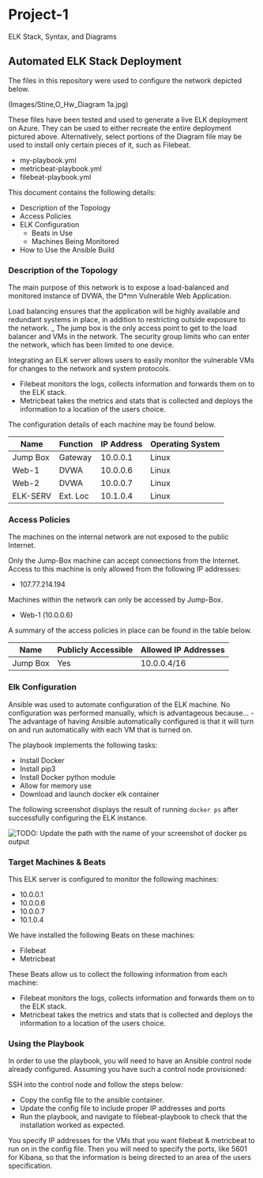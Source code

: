 # Project-1
ELK Stack, Syntax, and Diagrams

## Automated ELK Stack Deployment

The files in this repository were used to configure the network depicted below.

(Images/Stine,O_Hw_Diagram 1a.jpg)

These files have been tested and used to generate a live ELK deployment on Azure. They can be used to either recreate the entire deployment pictured above. Alternatively, select portions of the Diagram file may be used to install only certain pieces of it, such as Filebeat.

  - my-playbook.yml
  - metricbeat-playbook.yml
  - filebeat-playbook.yml

This document contains the following details:
- Description of the Topology
- Access Policies
- ELK Configuration
  - Beats in Use
  - Machines Being Monitored
- How to Use the Ansible Build


### Description of the Topology

The main purpose of this network is to expose a load-balanced and monitored instance of DVWA, the D*mn Vulnerable Web Application.

Load balancing ensures that the application will be highly available and redundant systems in place, in addition to restricting outside exposure to the network.
_ The jump box is the only access point to get to the load balancer and VMs in the network. The security group limits who can enter the network, which has been limited to one device.

Integrating an ELK server allows users to easily monitor the vulnerable VMs for changes to the network and system protocols.
- Filebeat monitors the logs, collects information and forwards them on to the ELK stack.
- Metricbeat takes the metrics and stats that is collected and deploys the information to a location of the users choice.

The configuration details of each machine may be found below.


| Name     | Function | IP Address | Operating System |
|----------|----------|------------|------------------|
| Jump Box | Gateway  | 10.0.0.1   | Linux            |
| Web-1    | DVWA     | 10.0.0.6   | Linux            |
| Web-2    | DVWA     | 10.0.0.7   | Linux            |
| ELK-SERV | Ext. Loc | 10.1.0.4   | Linux            |

### Access Policies

The machines on the internal network are not exposed to the public Internet. 

Only the Jump-Box machine can accept connections from the Internet. Access to this machine is only allowed from the following IP addresses:
- 107.77.214.194

Machines within the network can only be accessed by Jump-Box.
- Web-1 (10.0.0.6)

A summary of the access policies in place can be found in the table below.

| Name     | Publicly Accessible | Allowed IP Addresses |
|----------|---------------------|----------------------|
| Jump Box | Yes                 | 10.0.0.4/16          |


### Elk Configuration

Ansible was used to automate configuration of the ELK machine. No configuration was performed manually, which is advantageous because...
-The advantage of having Ansible automatically configured is that it will turn on and run automatically with each VM that is turned on.

The playbook implements the following tasks:

- Install Docker
- Install pip3
- Install Docker python module
- Allow for memory use
- Download and launch docker elk container

The following screenshot displays the result of running `docker ps` after successfully configuring the ELK instance.

![TODO: Update the path with the name of your screenshot of docker ps output](Images/sudo_docker_syntax.jpg)

### Target Machines & Beats
This ELK server is configured to monitor the following machines:
- 10.0.0.1 
- 10.0.0.6 
- 10.0.0.7 
- 10.1.0.4

We have installed the following Beats on these machines:
- Filebeat
- Metricbeat

These Beats allow us to collect the following information from each machine:
- Filebeat monitors the logs, collects information and forwards them on to the ELK stack.
- Metricbeat takes the metrics and stats that is collected and deploys the information to a location of the users choice.

### Using the Playbook
In order to use the playbook, you will need to have an Ansible control node already configured. Assuming you have such a control node provisioned: 

SSH into the control node and follow the steps below:
- Copy the config file to the ansible container.
- Update the config file to include proper IP addresses and ports
- Run the playbook, and navigate to filebeat-playbook to check that the installation worked as expected.

You specify IP addresses for the VMs that you want filebeat & metricbeat to run on in the config file. Then you will need to specify the ports, like 5601 for Kibana, so that the information is being directed to an area of the users specification.
